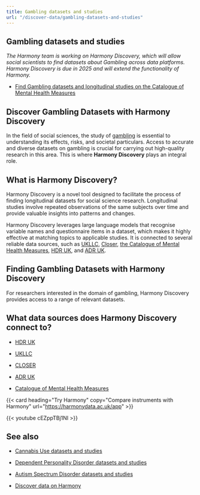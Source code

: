 ```yaml
---
title: Gambling datasets and studies
url: "/discover-data/gambling-datasets-and-studies"
---
```


## Gambling datasets and studies

*The Harmony team is working on Harmony Discovery, which will allow social scientists to find datasets about Gambling across data platforms. Harmony Discovery is due in 2025 and will extend the functionality of Harmony.*

* [Find Gambling datasets and longitudinal studies on the Catalogue of Mental Health Measures](https://www.cataloguementalhealth.ac.uk/?content=search&query=Topic:gambling)

## Discover Gambling Datasets with Harmony Discovery

In the field of social sciences, the study of [gambling](/discover-data/gambling-disorder-datasets-and-studies) is essential to understanding its effects, risks, and societal particulars. Access to accurate and diverse datasets on gambling is crucial for carrying out high-quality research in this area. This is where **Harmony Discovery** plays an integral role. 

## What is Harmony Discovery?

Harmony Discovery is a novel tool designed to facilitate the process of finding longitudinal datasets for social science research. Longitudinal studies involve repeated observations of the same subjects over time and provide valuable insights into patterns and changes. 

Harmony Discovery leverages large language models that recognise variable names and questionnaire items in a dataset, which makes it highly effective at matching topics to applicable studies. It is connected to several reliable data sources, such as [UKLLC](https://explore.ukllc.ac.uk), [Closer](https://www.closer.ac.uk/), [the Catalogue of Mental Health Measures](https://www.cataloguementalhealth.ac.uk/), [HDR UK](https://www.hdruk.ac.uk/), and [ADR UK](https://www.adruk.org/).

## Finding Gambling Datasets with Harmony Discovery

For researchers interested in the domain of gambling, Harmony Discovery provides access to a range of relevant datasets. 

## What data sources does Harmony Discovery connect to?

* [HDR UK](https://www.healthdatagateway.org/)

* [UKLLC](https://explore.ukllc.ac.uk)

* [CLOSER](https://closer.ac.uk/)

* [ADR UK](https://www.adruk.org/data-access/data-catalogue/)

* [Catalogue of Mental Health Measures](https://www.cataloguementalhealth.ac.uk/)

{{< card heading="Try Harmony" copy="Compare instruments with Harmony" url="https://harmonydata.ac.uk/app" >}}

{{< youtube cEZppTBj1NI >}}


## See also

* [Cannabis Use datasets and studies](/discover-data/cannabis-use-datasets-and-studies)

* [Dependent Personality Disorder datasets and studies](/discover-data/dependent-personality-disorder-datasets-and-studies)

* [Autism Spectrum Disorder datasets and studies](/discover-data/autism-spectrum-disorder-datasets-and-studies)

* [Discover data on Harmony](/discover-data/)
